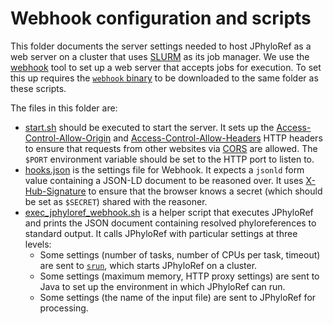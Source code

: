 # Webhook configuration and scripts

This folder documents the server settings needed to host JPhyloRef as a
web server on a cluster that uses [SLURM](https://slurm.schedmd.com/) as its job manager. We use the
[webhook](https://github.com/adnanh/webhook/) tool to set up a web server
that accepts jobs for execution. To set this up requires the
[`webhook` binary](https://github.com/adnanh/webhook/releases) to be
downloaded to the same folder as these scripts.

The files in this folder are:
* [start.sh](./start.sh) should be executed to start the server. It sets up the
[Access-Control-Allow-Origin](https://developer.mozilla.org/en-US/docs/Web/HTTP/Headers/Access-Control-Allow-Origin)
and
[Access-Control-Allow-Headers](https://developer.mozilla.org/en-US/docs/Web/HTTP/Headers/Access-Control-Allow-Headers)
HTTP headers to ensure that requests from other websites via
[CORS](https://en.wikipedia.org/wiki/Cross-origin_resource_sharing) are allowed. The `$PORT` environment variable should be set to the HTTP port to listen to.
* [hooks.json](./hooks.json) is the settings file for Webhook. It expects a
`jsonld` form value containing a JSON-LD document to be reasoned over. It uses
[X-Hub-Signature](https://www.npmjs.com/package/x-hub-signature) to ensure that
the browser knows a secret (which should be set as `$SECRET`) shared with the
reasoner.
* [exec_jphyloref_webhook.sh](./exec_jphyloref_webhook.sh) is a helper script that
executes JPhyloRef and prints the JSON document containing resolved phyloreferences
to standard output. It calls JPhyloRef with particular settings at three levels:
  * Some settings (number of tasks, number of CPUs per task, timeout) are sent to
    [`srun`](https://slurm.schedmd.com/srun.html), which starts JPhyloRef on a cluster.
  * Some settings (maximum memory, HTTP proxy settings) are sent to Java to set up
    the environment in which JPhyloRef can run.
  * Some settings (the name of the input file) are sent to JPhyloRef for processing.
